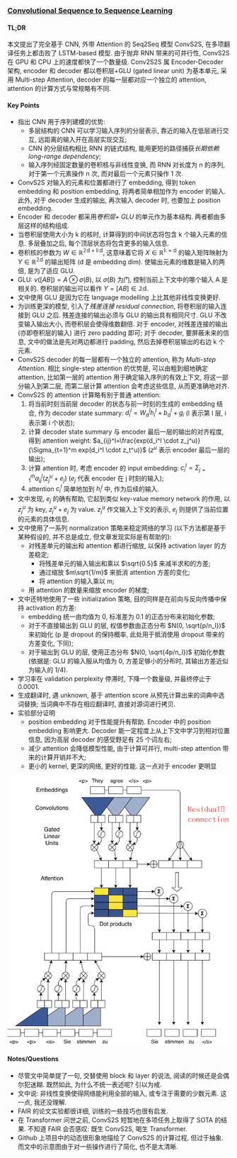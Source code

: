 ### [Convolutional Sequence to Sequence Learning](https://arxiv.org/abs/1705.03122)

#### TL;DR

本文提出了完全基于 CNN, 外带 Attention 的 Seq2Seq 模型 ConvS2S, 在多项翻译任务上都击败了 LSTM-based 模型. 由于抛弃 RNN 带来的可并行性, ConvS2S 在 GPU 和 CPU 上的速度都快了一个数量级. Conv2S2S 属 Encoder-Decoder 架构, encoder 和 decoder 都以卷积层+GLU (gated linear unit) 为基本单元, 采用 Multi-step Attention, decoder 的每一层都对应一个独立的 attention, attention 的计算方式与常规略有不同.

#### Key Points

* 指出 CNN 用于序列建模的优势:
    * 多层结构的 CNN 可以学习输入序列的分层表示, 靠近的输入在低层进行交互, 远距离的输入开在高层实现交互;
    * CNN 的分层结构相比 RNN 的链式结构, 能用更短的路径捕获*长期依赖 long-range dependency*;
    * 输入序列经固定数量的卷积核与非线性变换, 而 RNN 对长度为 n 的序列, 对于第一个元素操作 n 次, 而对最后一个元素只操作 1 次.
* ConvS2S 对输入的元素和位置都进行了 embedding, 得到 token embedding 和 position embedding, 将两者简单相加作为 encoder 的输入. 此外, 对于 decoder 生成的输出, 再次输入 decoder 时, 也要加上 position embedding.
* Encoder 和 decoder 都采用*卷积层+ GLU* 的单元作为基本结构. 两者都由多层这样的结构组成.
* 当卷积层使用大小为 k 的核时, 计算得到的中间状态将包含 k 个输入元素的信息. 多层叠加之后, 每个顶层状态将包含更多的输入信息.
* 卷积核的参数为 $W \in \mathbb{R^{2d\times kd}}$, 这意味着它将 $X\in \mathbb{R^{k\times d}}$ 的输入矩阵映射为 $Y\in \mathbb{R^{2d}}$ 的输出矩阵 (d 是 embedding dim). 使输出元素的维数是输入的两倍, 是为了适应 GLU.
* GLU: $v([A B])=A\otimes \sigma(B)$, 以 $\sigma(B)$ 为门, 控制当前上下文中的哪个输入 A 是相关的. 卷积层的输出可以看作 $Y=[A B]\in \mathbb{2d}$.
* 文中使用 GLU 是因为它在 language modelling 上比其他非线性变换更好.
* 为训练更深的模型, 引入了*残差连接 residual connection*, 将卷积层的输入连接到 GLU 之后. 残差连接的输出必须与 GLU 的输出具有相同尺寸. GLU 不改变输入输出大小, 而卷积层会使得维数翻倍. 对于 encoder, 对残差连接的输出 (亦即卷积层的输入) 进行 zero padding 即可; 对于 decoder, 要屏蔽未来的信息, 文中的做法是先对两边都进行 padding, 然后去掉卷积层输出的右边 k 个元素.
* ConvS2S decoder 的每一层都有一个独立的 attention, 称为 *Multi-step Attention*. 相比 single-step attention 的优势是, 可以由粗到细地确定 attention, 比如第一层的 attention 用于确定输入序列的有效上下文, 将这一部分输入到第二层, 而第二层计算 attention 会考虑这些信息, 从而更准确地对齐.
* ConvS2S 的 attention 计算略有别于普通 attention:
    1. 将当前时刻当前层 decoder 的状态与前一时刻的生成的 embedding 结合, 作为 decoder state summary: $d_i^l=W_d^l h_i^l+b_d^l+g_i$ (l 表示第 l 层, i 表示第 i 个状态);
    2. 计算 decoder state summary 与 encoder 最后一层的输出的对齐程度, 得到 attention weight: $a_{ij}^l=\frac{exp(d_i^l \cdot z_j^u)}{\Sigma_{t=1}^m exp(d_i^l \cdot z_t^u)}$ ($z^u$ 表示 encoder 最后一层的输出);
    3. 计算 attention 时, 考虑 encoder 的 input embedding: $c_i^l=\Sigma_{j=1}^m a_{ij}^l (z_j^u + e_j)$ ($e_j$ 代表 encoder 在 j 时刻的输入);
    4. attention $c_i^l$ 简单地加到 $h_i^j$ 中, 作为后续的输入.
* 文中发现, $e_j$ 的确有帮助, 它起到类似 key-value memory network 的作用, 以 $z_j^u$ 为 key, $z_j^u + e_j$ 为 value. $z_j^u$ 作文输入上下文的表示, $e_j$ 则提供了当前位置的元素的具体信息.
* 文中使用了一系列 normalization 策略来稳定网络的学习 (以下方法都是基于某种假设的, 并不总是成立, 但文章发现实际是有帮助的):
    * 对残差单元的输出和 attention 都进行缩放, 以保持 activation layer 的方差稳定;
        * 将残差单元的输入输出和乘以 $\sqrt{0.5}$ 来减半求和的方差;
        * 通过缩放 $m\sqrt{1/m}$ 来抵消 attention 方差的变化;
        * 将 attention 的输入乘以 m;
    * 用 attention 的数量来缩放 encoder 的梯度;
* 文中还特地使用了一些 initialization 策略, 目的同样是在前向与反向传播中保持 activation 的方差:
    * embedding 统一由均值为 0, 标准差为 0.1 的正态分布来初始化参数;
    * 对于不直接输出到 GLU 的层, 权值参数由正态分布 $N(0, \sqrt{p/n_l})$ 来初始化 (p 是 dropout 的保持概率, 此处用于抵消使用 dropout 带来的方差变化, 下同);
    * 对于输出到 GLU 的层, 使用正态分布 $N(0, \sqrt{4p/n_l})$ 初始化参数 (依据是: GLU 的输入服从均值为 0, 方差足够小的分布时, 其输出方差近似为输入的 1/4).
* 学习率在 validation perplexity 停滞时, 下降一个数量级, 并最终停止于 0.0001.
* 生成翻译时, 遇 unknown, 基于 attention score 从预先计算出来的词典中选词替换; 当词典中不存在相应翻译时, 直接对源词进行拷贝.
* 实验部分证明
    * position embedding 对于性能提升有帮助. Encoder 中的 position embedding 影响更大. Decoder 能一定程度上从上下文中学习到相对位置信息, 因为高层 decoder 的感受野足有 25 个词左右;
    * 减少 attention 会降低模型性能, 由于计算可并行, multi-step attention 带来的计算开销并不大;
    * 更小的 kernel, 更深的网络, 更好的性能. 这一点对于 encoder 更明显

![convs2s.png](../../img/convs2s.png)

#### Notes/Questions

* 尽管文中简单提了一句, 交替使用 block 和 layer 的说法, 阅读的时候还是会偶尔犯迷糊. 既然如此, 为什么不统一表述呢? 引以为戒.
* 文中说: 非线性变换使得网络能利用全部的输入, 或专注于需要的少数元素. 这一点, 我还没理解.
* FAIR 的论文实验都很详细, 训练的一些技巧也很有启发.
* 在 Transformer 问世之前, ConvS2S 短暂地在多项任务上取得了 SOTA 的结果. 不知道 FAIR 会否感叹: 既生 ConvS2S, 喝生 Transformer.
* Github 上项目中的动态很形象地描绘了 ConvS2S 的计算过程, 但过于抽象. 而文中的示意图由于对一些操作进行了简化, 也不是太清晰.
